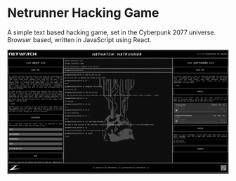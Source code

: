 # Netrunner Hacking Game

A simple text based hacking game, set in the Cyberpunk 2077 universe. Browser based, written in JavaScript using React.

![interface screenshot](https://raw.githubusercontent.com/TaureHorn/netrunner-game_v2/main/src/resources/netwatch-netruner_screenshot_new.png)
